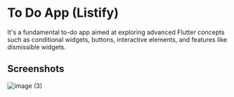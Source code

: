# To Do App (Listify)

It's a fundamental to-do app aimed at exploring advanced Flutter concepts such as conditional widgets, buttons, interactive elements, and features like dismissible widgets.

## Screenshots
![image (3)](https://github.com/user-attachments/assets/de4862e8-11ca-4fe9-bd8f-1f5bd645e703)
